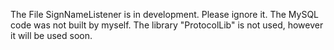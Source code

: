 The File SignNameListener is in development. 
Please ignore it.
The MySQL code was not built by myself.
The library "ProtocolLib" is not used, however it will be used soon.